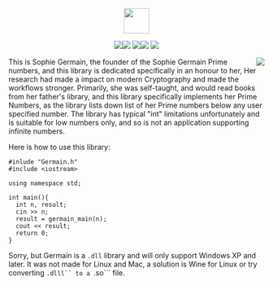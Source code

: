 <p align="center"><img src="https://img.shields.io/badge/ONLY%20-GERMAIN-blue?style=for-the-badge&logo=appveyor" height="50"></p>
<p align="center"><img src="https://img.shields.io/github/issues/AitzazImtiaz/Germain?style=social&logo=appveyor"><img src="https://img.shields.io/github/forks/AitzazImtiaz/Germain?style=social&logo=appveyor"> <img src="https://img.shields.io/github/stars/AitzazImtiaz/Germain?style=social&logo=appveyor"><img src="https://img.shields.io/github/license/AitzazImtiaz/Germain?style=social&logo=appveyor"> <img src="https://img.shields.io/twitter/url?url=https%3A%2F%2Fgithub.com%2FAitzazImtiaz%2FGermain"></p>

<img align="right" src="https://github.com/AitzazImtiaz/Public-Images/blob/main/OIP%20(1).png">

This is Sophie Germain, the founder of the Sophie Germain Prime numbers, and this library is dedicated specifically in an honour to her, Her research had made a impact on  modern Cryptography and made the workflows stronger. Primarily, she was self-taught, and would read books from her father's library, and this library specifically implements her Prime Numbers, as the library lists down list of her Prime numbers below any user specified number. The library has typical "int" limitations unfortunately and is suitable for low numbers only, and so is not an application supporting infinite numbers. 

Here is how to use this library:

```
#inlude "Germain.h"
#include <iostream>

using namespace std;

int main(){
  int n, result;
  cin >> n;
  result = germain_main(n);
  cout << result;
  return 0;
}
```

Sorry, but Germain is a ```.dll``` library and will only support Windows XP and later. It was not made for Linux and Mac, a solution is Wine for Linux or try converting ```.dlll`` to a ```.so``` file.
